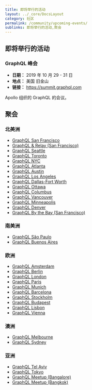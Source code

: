 ```yaml
---
title: 即将举行的活动
layout: ../_core/DocsLayout
category: 社区
permalink: /community/upcoming-events/
sublinks: 即将举行的活动,聚会
---
```


## 即将举行的活动

### GraphQL 峰会

- **日期：** 2019 年 10 月 29 - 31 日
- **地点：** 美国 旧金山
- **链接：** https://summit.graphql.com

Apollo 组织的 GraphQL 的会议。

## 聚会

### 北美洲

- [GraphQL San Francisco](http://www.meetup.com/GraphQL-SF/)
- [GraphQL & Relay (San Francisco)](http://www.meetup.com/graphql/)
- [GraphQL Seattle](https://www.meetup.com/Seattle-GraphQL-Meetup/)
- [GraphQL Toronto](https://www.meetup.com/GraphQL-Toronto/)
- [GraphQL NYC](https://www.meetup.com/GraphQL-NYC/)
- [GraphQL Atlanta](https://www.meetup.com/GraphQL-Atlanta/)
- [GraphQL Austin](https://www.meetup.com/ATX-GraphQL/)
- [GraphQL Los Angeles](https://www.meetup.com/Los-Angeles-GraphQL-Meetup/)
- [GraphQL Dallas-Fort Worth](https://www.meetup.com/DFW-GraphQL-Meetup/)
- [GraphQL Ottawa](https://www.meetup.com/GraphQL-Ottawa/)
- [GraphQL Columbus](https://www.meetup.com/GraphQL-Columbus/)
- [GraphQL Vancouver](https://www.meetup.com/GraphQL-Vancouver/)
- [GraphQL Minneapolis](https://www.meetup.com/GraphQL-MN/)
- [GraphQL Denver](https://www.meetup.com/graphql-denver/)
- [GraphQL By the Bay (San Francisco)](https://www.meetup.com/graphql-by-the-bay/)

### 南美洲

- [GraphQL São Paulo](https://www.meetup.com/Apollo-GraphQL/)
- [GraphQL Buenos Aires](https://www.meetup.com/GraphQL-BA/)

### 欧洲

- [GraphQL Amsterdam](https://www.meetup.com/Amsterdam-GraphQL-Meetup/)
- [GraphQL Berlin](https://www.meetup.com/graphql-berlin/)
- [GraphQL London](https://www.meetup.com/GraphQL-London)
- [GraphQL Paris](https://www.meetup.com/GraphQL-Paris/)
- [GraphQL Munich](https://www.meetup.com/GraphQL-Munich/)
- [GraphQL Barcelona](https://www.meetup.com/GraphQL-Barcelona/)
- [GraphQL Stockholm](https://www.meetup.com/GraphQL-Stockholm/)
- [GraphQL Budapest](https://www.meetup.com/Budapest-GraphQL/)
- [GraphQL Lisbon](https://www.meetup.com/GraphQL-Lisbon/)
- [GraphQL Vienna](https://www.meetup.com/GraphQL-Vienna/)

### 澳洲

- [GraphQL Melbourne](http://graphql.melbourne/)
- [GraphQL Sydney](https://graphql.sydney/)

### 亚洲

- [GraphQL Tel Aviv](https://www.meetup.com/GraphQL-TLV/)
- [GraphQL Tokyo](https://www.meetup.com/GraphQL-Tokyo/)
- [GraphQL Meetup (Bangalore)](https://www.meetup.com/GraphQL-Meetup/)
- [GraphQL Meetup (Bangkok)](https://www.meetup.com/GraphQL-Bangkok/)
